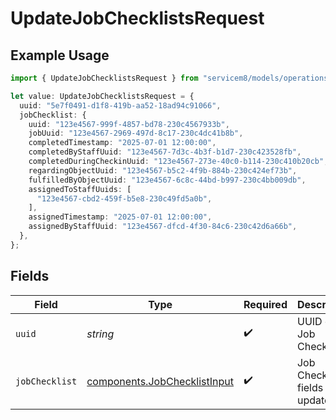 # UpdateJobChecklistsRequest

## Example Usage

```typescript
import { UpdateJobChecklistsRequest } from "servicem8/models/operations";

let value: UpdateJobChecklistsRequest = {
  uuid: "5e7f0491-d1f8-419b-aa52-18ad94c91066",
  jobChecklist: {
    uuid: "123e4567-999f-4857-bd78-230c4567933b",
    jobUuid: "123e4567-2969-497d-8c17-230c4dc41b8b",
    completedTimestamp: "2025-07-01 12:00:00",
    completedByStaffUuid: "123e4567-7d3c-4b3f-b1d7-230c423528fb",
    completedDuringCheckinUuid: "123e4567-273e-40c0-b114-230c410b20cb",
    regardingObjectUuid: "123e4567-b5c2-4f9b-884b-230c424ef73b",
    fulfilledByObjectUuid: "123e4567-6c8c-44bd-b997-230c4bb009db",
    assignedToStaffUuids: [
      "123e4567-cbd2-459f-b5e8-230c49fd5a0b",
    ],
    assignedTimestamp: "2025-07-01 12:00:00",
    assignedByStaffUuid: "123e4567-dfcd-4f30-84c6-230c42d6a66b",
  },
};
```

## Fields

| Field                                                                        | Type                                                                         | Required                                                                     | Description                                                                  |
| ---------------------------------------------------------------------------- | ---------------------------------------------------------------------------- | ---------------------------------------------------------------------------- | ---------------------------------------------------------------------------- |
| `uuid`                                                                       | *string*                                                                     | :heavy_check_mark:                                                           | UUID of the Job Checklist                                                    |
| `jobChecklist`                                                               | [components.JobChecklistInput](../../models/components/jobchecklistinput.md) | :heavy_check_mark:                                                           | Job Checklist fields to update                                               |